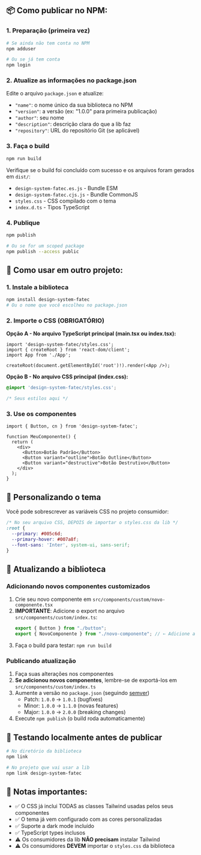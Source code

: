 ## 📦 Como publicar no NPM:

### 1. Preparação (primeira vez)

```bash
# Se ainda não tem conta no NPM
npm adduser

# Ou se já tem conta
npm login
```

### 2. Atualize as informações no package.json

Edite o arquivo `package.json` e atualize:
- `"name"`: o nome único da sua biblioteca no NPM
- `"version"`: a versão (ex: "1.0.0" para primeira publicação)
- `"author"`: seu nome
- `"description"`: descrição clara do que a lib faz
- `"repository"`: URL do repositório Git (se aplicável)

### 3. Faça o build

```bash
npm run build
```

Verifique se o build foi concluído com sucesso e os arquivos foram gerados em `dist/`:
- `design-system-fatec.es.js` - Bundle ESM
- `design-system-fatec.cjs.js` - Bundle CommonJS
- `styles.css` - CSS compilado com o tema
- `index.d.ts` - Tipos TypeScript

### 4. Publique

```bash
npm publish

# Ou se for um scoped package
npm publish --access public
```

## 🚀 Como usar em outro projeto:

### 1. Instale a biblioteca

```bash
npm install design-system-fatec
# Ou o nome que você escolheu no package.json
```

### 2. Importe o CSS (OBRIGATÓRIO)

**Opção A - No arquivo TypeScript principal (main.tsx ou index.tsx):**
```tsx
import 'design-system-fatec/styles.css';
import { createRoot } from 'react-dom/client';
import App from './App';

createRoot(document.getElementById('root')!).render(<App />);
```

**Opção B - No arquivo CSS principal (index.css):**
```css
@import 'design-system-fatec/styles.css';

/* Seus estilos aqui */
```

### 3. Use os componentes

```tsx
import { Button, cn } from 'design-system-fatec';

function MeuComponente() {
  return (
    <div>
      <Button>Botão Padrão</Button>
      <Button variant="outline">Botão Outline</Button>
      <Button variant="destructive">Botão Destrutivo</Button>
    </div>
  );
}
```

## 🎨 Personalizando o tema

Você pode sobrescrever as variáveis CSS no projeto consumidor:

```css
/* No seu arquivo CSS, DEPOIS de importar o styles.css da lib */
:root {
  --primary: #005c6d;
  --primary-hover: #007a8f;
  --font-sans: 'Inter', system-ui, sans-serif;
}
```

## 🔄 Atualizando a biblioteca

### Adicionando novos componentes customizados

1. Crie seu novo componente em `src/components/custom/novo-componente.tsx`
2. **IMPORTANTE**: Adicione o export no arquivo `src/components/custom/index.ts`:
   ```ts
   export { Button } from "./button";
   export { NovoComponente } from "./novo-componente"; // ← Adicione aqui
   ```
3. Faça o build para testar: `npm run build`

### Publicando atualização

1. Faça suas alterações nos componentes
2. **Se adicionou novos componentes**, lembre-se de exportá-los em `src/components/custom/index.ts`
3. Aumente a versão no `package.json` (seguindo [semver](https://semver.org/))
   - Patch: `1.0.0` → `1.0.1` (bugfixes)
   - Minor: `1.0.0` → `1.1.0` (novas features)
   - Major: `1.0.0` → `2.0.0` (breaking changes)
4. Execute `npm publish` (o build roda automaticamente)

## 🧪 Testando localmente antes de publicar

```bash
# No diretório da biblioteca
npm link

# No projeto que vai usar a lib
npm link design-system-fatec
```

## 📝 Notas importantes:

- ✅ O CSS já inclui TODAS as classes Tailwind usadas pelos seus componentes
- ✅ O tema já vem configurado com as cores personalizadas
- ✅ Suporte a dark mode incluído
- ✅ TypeScript types inclusos
- ⚠️ Os consumidores da lib **NÃO precisam** instalar Tailwind
- ⚠️ Os consumidores **DEVEM** importar o `styles.css` da biblioteca